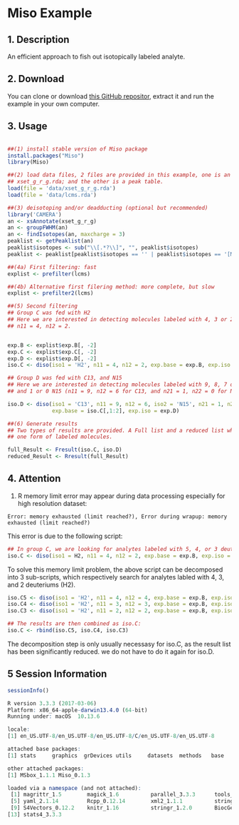 # Miso Example


## 1. Description

An efficient approach to fish out isotopically labeled analyte.

## 2. Download

You can clone or download [this GitHub repositor](https://github.com/YonghuiDong/Miso_example.git), extract it and run the example in your own computer.

## 3. Usage

```r

##(1) install stable version of Miso package
install.packages("Miso")
library(Miso)

##(2) load data files, 2 files are provided in this example, one is an xcms pre-processed data, 
## xset_g_r_g.rda; and the other is a peak table.
load(file = 'data/xset_g_r_g.rda')
load(file = 'data/lcms.rda')

##(3) deisotoping and/or deadducting (optional but recommended)
library('CAMERA')
an <- xsAnnotate(xset_g_r_g)
an <- groupFWHM(an)
an <- findIsotopes(an, maxcharge = 3)
peaklist <- getPeaklist(an)
peaklist$isotopes <- sub("\\[.*?\\]", "", peaklist$isotopes)
peaklist <- peaklist[peaklist$isotopes == '' | peaklist$isotopes == '[M]+', ]

##(4a) First filtering: fast
explist <- prefilter(lcms)

##(4b) Alternative first filering method: more complete, but slow
explist <- prefilter2(lcms)

##(5) Second filtering
## Group C was fed with H2
## Here we are interested in detecting molecules labeled with 4, 3 or 2 H2 (deuterium). 
## n11 = 4, n12 = 2.


exp.B <- explist$exp.B[, -2]
exp.C <- explist$exp.C[, -2]
exp.D <- explist$exp.D[, -2]
iso.C <- diso(iso1 = 'H2', n11 = 4, n12 = 2, exp.base = exp.B, exp.iso = exp.C)

## Group D was fed with C13, and N15
## Here we are interested in detecting molecules labeled with 9, 8, 7 or 6 C13, 
## and 1 or 0 N15 (n11 = 9, n12 = 6 for C13, and n21 = 1, n22 = 0 for N15)

iso.D <- diso(iso1 = 'C13', n11 = 9, n12 = 6, iso2 = 'N15', n21 = 1, n22 = 0,
              exp.base = iso.C[,1:2], exp.iso = exp.D)

##(6) Generate results
## Two types of results are provided. A Full list and a reduced list which contains only 
## one form of labeled molecules.

full_Result <- Fresult(iso.C, iso.D)
reduced_Result <- Rresult(full_Result)
```
## 4. Attention    

1. R memory limit error may appear during data processing especially for high resolution dataset:   

`Error: memory exhausted (limit reached?), Error during wrapup: memory exhausted (limit reached?)` 

This error is due to the following script:

```r
## In group C, we are looking for analytes labeled with 5, 4, or 3 deuteriums (H2).
iso.C <- diso(iso1 = H2, n11 = 4, n12 = 2, exp.base = exp.B, exp.iso = exp.C)
```

To solve this memory limit problem, the above script can be decomposed into 3 sub-scripts, which respectively search for analytes labled with 4, 3, and 2 deuteriums (H2).

```r
iso.C5 <- diso(iso1 = 'H2', n11 = 4, n12 = 4, exp.base = exp.B, exp.iso = exp.C)
iso.C4 <- diso(iso1 = 'H2', n11 = 3, n12 = 3, exp.base = exp.B, exp.iso = exp.C)
iso.C3 <- diso(iso1 = 'H2', n11 = 2, n12 = 2, exp.base = exp.B, exp.iso = exp.C)

## The results are then combined as iso.C:
iso.C <- rbind(iso.C5, iso.C4, iso.C3)
```

The decomposition step is only usually necessasy for iso.C, as the result list has been significantly reduced. we do not have to do it again for iso.D.

## 5 Session Information

```r
sessionInfo()

R version 3.3.3 (2017-03-06)
Platform: x86_64-apple-darwin13.4.0 (64-bit)
Running under: macOS  10.13.6

locale:
[1] en_US.UTF-8/en_US.UTF-8/en_US.UTF-8/C/en_US.UTF-8/en_US.UTF-8

attached base packages:
[1] stats     graphics  grDevices utils     datasets  methods   base     

other attached packages:
[1] MSbox_1.1.1 Miso_0.1.3 

loaded via a namespace (and not attached):
 [1] magrittr_1.5        magick_1.6          parallel_3.3.3      tools_3.3.3        
 [5] yaml_2.1.14         Rcpp_0.12.14        xml2_1.1.1          stringi_1.1.5      
 [9] S4Vectors_0.12.2    knitr_1.16          stringr_1.2.0       BiocGenerics_0.20.0
[13] stats4_3.3.3 
```
